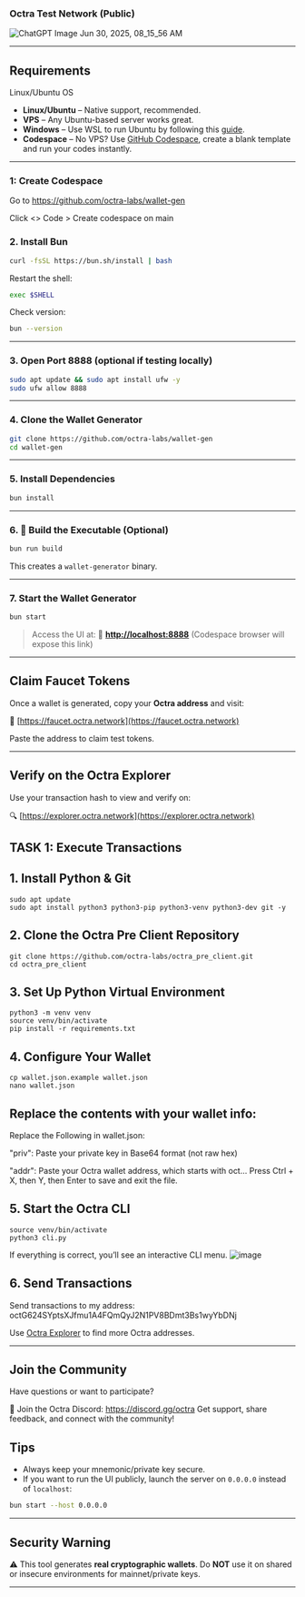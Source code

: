 ###  Octra Test Network (Public)

![ChatGPT Image Jun 30, 2025, 08_15_56 AM](https://github.com/user-attachments/assets/903777d1-c3ba-4cb5-ad45-a077053114c8)

---

## Requirements

Linux/Ubuntu OS

* **Linux/Ubuntu** – Native support, recommended.
* **VPS** – Any Ubuntu-based server works great.
* **Windows** – Use WSL to run Ubuntu by following this [guide](https://learn.microsoft.com/en-us/windows/wsl/install).
* **Codespace** – No VPS? Use [GitHub Codespace](https://github.com/features/codespaces), create a blank template and run your codes instantly.

---

### 1: Create Codespace

Go to https://github.com/octra-labs/wallet-gen

Click <> Code > Create codespace on main

### 2.  Install Bun

```bash
curl -fsSL https://bun.sh/install | bash
````

Restart the shell:

```bash
exec $SHELL
```

Check version:

```bash
bun --version
```

---

### 3.  Open Port 8888 (optional if testing locally)

```bash
sudo apt update && sudo apt install ufw -y
sudo ufw allow 8888
```

---

### 4.  Clone the Wallet Generator

```bash
git clone https://github.com/octra-labs/wallet-gen
cd wallet-gen
```

---

### 5.  Install Dependencies

```bash
bun install
```

---

### 6. 🔧 Build the Executable (Optional)

```bash
bun run build
```

This creates a `wallet-generator` binary.

---

### 7.  Start the Wallet Generator

```bash
bun start
```

> Access the UI at:
> 🔗 **[http://localhost:8888](http://localhost:8888)** (Codespace browser will expose this link)

---

## Claim Faucet Tokens

Once a wallet is generated, copy your **Octra address** and visit:

🔗 [https://faucet.octra.network](https://faucet.octra.network)

Paste the address to claim test tokens.

---

## Verify on the Octra Explorer

Use your transaction hash to view and verify on:

🔍 [https://explorer.octra.network](https://explorer.octra.network)

## TASK 1: Execute Transactions

## 1. Install Python & Git
```
sudo apt update
sudo apt install python3 python3-pip python3-venv python3-dev git -y
```

## 2. Clone the Octra Pre Client Repository
```
git clone https://github.com/octra-labs/octra_pre_client.git
cd octra_pre_client
```
## 3. Set Up Python Virtual Environment
```
python3 -m venv venv
source venv/bin/activate
pip install -r requirements.txt
```
## 4. Configure Your Wallet
```
cp wallet.json.example wallet.json
nano wallet.json
```
## Replace the contents with your wallet info:
 Replace the Following in wallet.json:
 
"priv": Paste your private key in Base64 format (not raw hex)

"addr": Paste your Octra wallet address, which starts with oct...
Press Ctrl + X, then Y, then Enter to save and exit the file.

## 5. Start the Octra CLI
```
source venv/bin/activate
python3 cli.py
```
If everything is correct, you’ll see an interactive CLI menu.
![image](https://github.com/user-attachments/assets/c7b72c46-0d7c-4f81-a4e9-d42a149c1af7)

## 6. Send Transactions
Send transactions to my address: octG624SYptsXJfmu1A4FQmQyJ2N1PV8BDmt3Bs1wyYbDNj

Use [Octra Explorer](https://octrascan.io/) to find more Octra addresses.

---
## Join the Community
Have questions or want to participate?

🔗 Join the Octra Discord: https://discord.gg/octra
Get support, share feedback, and connect with the community!
##  Tips

* Always keep your mnemonic/private key secure.
* If you want to run the UI publicly, launch the server on `0.0.0.0` instead of `localhost`:

```bash
bun start --host 0.0.0.0
```

---

##  Security Warning

⚠️ This tool generates **real cryptographic wallets**. Do **NOT** use it on shared or insecure environments for mainnet/private keys.

---




